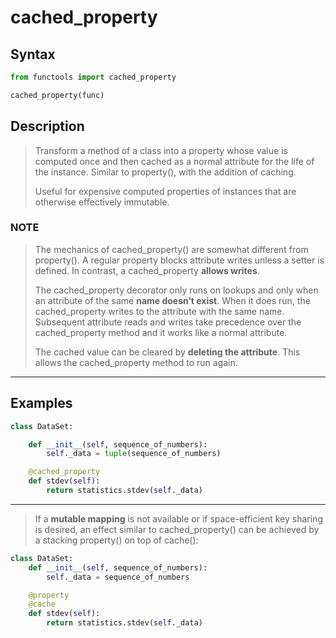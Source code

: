 # cached_property

## Syntax

```python
from functools import cached_property

cached_property(func)
```

## Description

> Transform a method of a class into a property whose value is computed once and
> then cached as a normal attribute for the life of the instance. Similar to
> property(), with the addition of caching.
>
> Useful for expensive computed
> properties of instances that are otherwise effectively immutable.

### NOTE

> The mechanics of cached_property() are somewhat different from property(). A
> regular property blocks attribute writes unless a setter is defined. In
> contrast, a cached_property **allows writes**.
>
> The cached_property decorator only runs on lookups and only when an attribute
> of the same **name doesn’t exist**. When it does run, the cached_property writes
> to the attribute with the same name. Subsequent attribute reads and writes
> take precedence over the cached_property method and it works like a normal
> attribute.
>
> The cached value can be cleared by **deleting the attribute**. This allows the
> cached_property method to run again.

---

## Examples

```python
class DataSet:

    def __init__(self, sequence_of_numbers):
        self._data = tuple(sequence_of_numbers)

    @cached_property
    def stdev(self):
        return statistics.stdev(self._data)
```

---

> If a **mutable mapping** is not available or if space-efficient key sharing is
> desired, an effect similar to cached_property() can be achieved by a stacking
> property() on top of cache():

```python
class DataSet:
    def __init__(self, sequence_of_numbers):
        self._data = sequence_of_numbers

    @property
    @cache
    def stdev(self):
        return statistics.stdev(self._data)
```
